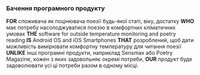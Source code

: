 ### Бачення програмного продукту

**FOR** споживача як поцінювача поезії будь-якої статі, віку, достатку **WHO** має потребу насолоджуватися поезію в комфортних кліматичних умовах **THE**  software for outside temperature monitoring and poetry reading **IS** Android OS and iOS Smartphones **THAT** розроблений, щоб дати можливість вимірювати комфортну температуру для читання поезії **UNLIKE** інші програмні продукти, наприклад Sensmax або Poetry Magazine, кожен з яких задовольняє окремі потреби, **OUR** продукт буде задоволювати усі ці потреби разом в одному місці.
